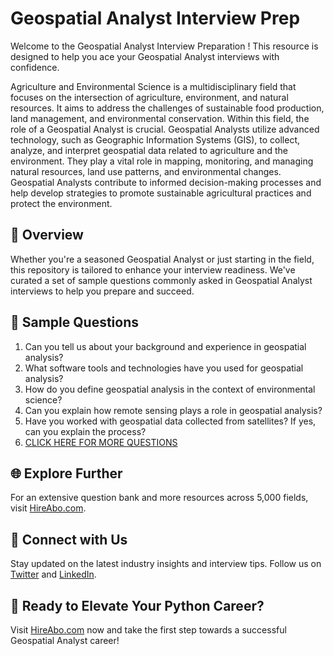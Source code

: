 # Geospatial Analyst Interview Prep

Welcome to the Geospatial Analyst Interview Preparation ! This resource is designed to help you ace your Geospatial Analyst interviews with confidence.

Agriculture and Environmental Science is a multidisciplinary field that focuses on the intersection of agriculture, environment, and natural resources. It aims to address the challenges of sustainable food production, land management, and environmental conservation. Within this field, the role of a Geospatial Analyst is crucial. Geospatial Analysts utilize advanced technology, such as Geographic Information Systems (GIS), to collect, analyze, and interpret geospatial data related to agriculture and the environment. They play a vital role in mapping, monitoring, and managing natural resources, land use patterns, and environmental changes. Geospatial Analysts contribute to informed decision-making processes and help develop strategies to promote sustainable agricultural practices and protect the environment.

## 🚀 Overview

Whether you're a seasoned Geospatial Analyst or just starting in the field, this repository is tailored to enhance your interview readiness. We've curated a set of sample questions commonly asked in Geospatial Analyst interviews to help you prepare and succeed.

## 📝 Sample Questions

1. Can you tell us about your background and experience in geospatial analysis?
2. What software tools and technologies have you used for geospatial analysis?
3. How do you define geospatial analysis in the context of environmental science?
4. Can you explain how remote sensing plays a role in geospatial analysis?
5. Have you worked with geospatial data collected from satellites? If yes, can you explain the process?
6. [CLICK HERE FOR MORE QUESTIONS](https://hireabo.com/job/10_1_8/Geospatial%20Analyst)

## 🌐 Explore Further

For an extensive question bank and more resources across 5,000 fields, visit [HireAbo.com](https://www.hireabo.com).

## 📱 Connect with Us

Stay updated on the latest industry insights and interview tips. Follow us on [Twitter](https://twitter.com/hireabo) and [LinkedIn](https://www.linkedin.com/in/hire-abo-3609972a8/).

## 🚀 Ready to Elevate Your Python Career?

Visit [HireAbo.com](https://www.hireabo.com) now and take the first step towards a successful Geospatial Analyst career!